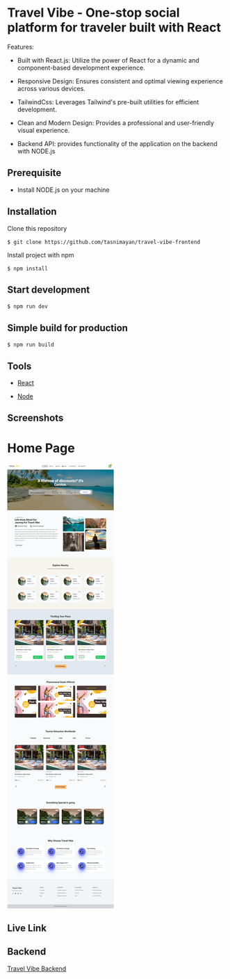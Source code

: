 # Travel Vibe - One-stop social platform for traveler built with React

Features:

- Built with React.js: Utilize the power of React for a dynamic and component-based development experience.

- Responsive Design: Ensures consistent and optimal viewing experience across various devices.

- TailwindCss: Leverages Tailwind's pre-built utilities for efficient development.

- Clean and Modern Design: Provides a professional and user-friendly visual experience.

- Backend API: provides functionality of the application on the backend with NODE.js

## Prerequisite

- Install NODE.js on your machine

## Installation

Clone this repository

```
$ git clone https://github.com/tasnimayan/travel-vibe-frontend
```

Install project with npm

```
$ npm install
```

## Start development

```
$ npm run dev
```

## Simple build for production

```
$ npm run build
```

## Tools

- [React](https://reactjs.org/)

- [Node](https://nodejs.org/en/)

## Screenshots

# Home Page

![Home Page](https://github.com/tasnimayan/travel-vibe-frontend/blob/main/public/screenshot/home.png)

## Live Link

## Backend

<a href="https://github.com/tasnimayan/travel-vibe">Travel Vibe Backend</a>

